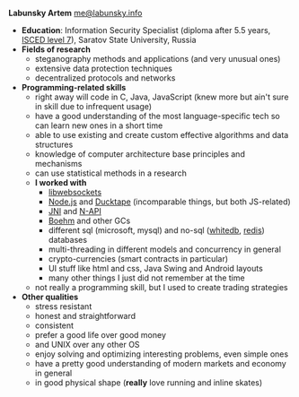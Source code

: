 **Labunsky Artem** <me@labunsky.info>
- **Education**: Information Security Specialist (diploma after 5.5 years, [ISCED level 7](http://uis.unesco.org/sites/default/files/documents/international-standard-classification-of-education-isced-2011-en.pdf)), Saratov State University, Russia
- **Fields of research**
  - steganography methods and applications (and very unusual ones)
  - extensive data protection techniques
  - decentralized protocols and networks
- **Programming-related skills**
  - right away will code in C, Java, JavaScript (knew more but ain't sure in skill due to infrequent usage)
  - have a good understanding of the most language-specific tech so can learn new ones in a short time
  - able to use existing and create custom effective algorithms and data structures
  - knowledge of computer architecture base principles and mechanisms
  - can use statistical methods in a research
  - **I worked with**
    - [libwebsockets](https://github.com/warmcat/libwebsockets)
    - [Node.js](https://nodejs.org/) and [Ducktape](https://duktape.org) (incomparable things, but both JS-related)
    - [JNI](https://en.wikipedia.org/wiki/Java_Native_Interface) and [N-API](https://nodejs.org/api/n-api.html)
    - [Boehm](https://www.hboehm.info/gc/) and other GCs
    - different sql (microsoft, mysql) and no-sql ([whitedb](http://whitedb.org), [redis](https://redis.io)) databases
    - multi-threading in different models and concurrency in general
    - crypto-currencies (smart contracts in particular)
    - UI stuff like html and css, Java Swing and Android layouts
    - many other things I just did not remember at the time
  - not really a programming skill, but I used to create trading strategies
- **Other qualities**
  - stress resistant
  - honest and straightforward
  - consistent
  - prefer a good life over good money
  - and UNIX over any other OS
  - enjoy solving and optimizing interesting problems, even simple ones
  - have a pretty good understanding of modern markets and economy in general
  - in good physical shape (**really** love running and inline skates)
